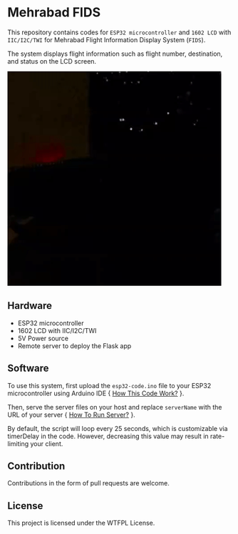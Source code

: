 # Mehrabad FIDS
This repository contains codes for `ESP32 microcontroller` and `1602 LCD` with `IIC/I2C/TWI` for Mehrabad Flight Information Display System (`FIDS`).

The system displays flight information such as flight number, destination, and status on the LCD screen.

![repository use case](./assets/use_case.gif)

## Hardware

- ESP32 microcontroller
- 1602 LCD with IIC/I2C/TWI
- 5V Power source
- Remote server to deploy the Flask app


## Software
To use this system, first upload the `esp32-code.ino` file to your ESP32 microcontroller using Arduino IDE { [How This Code Work?](./docs/ESP32.md) }.

Then, serve the server files on your host and replace `serverName` with the URL of your server { [How To Run Server?](./docs/Server.md)  }.

By default, the script will loop every 25 seconds, which is customizable via timerDelay in the code.
However, decreasing this value may result in rate-limiting your client.

## Contribution
Contributions in the form of pull requests are welcome.


## License
This project is licensed under the WTFPL License.
